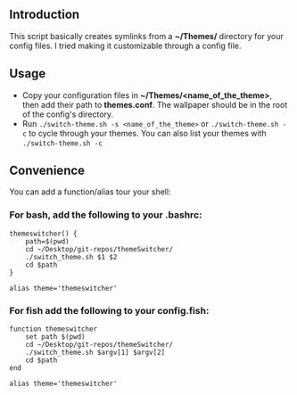 ## Introduction
This script basically creates symlinks from a **~/Themes/** directory for your config files.
I tried making it customizable through a config file.


## Usage
- Copy your configuration files in **~/Themes/<name_of_the_theme>**, then add their path to **themes.conf**. The wallpaper should be in the root of the config's directory.
- Run `./switch-theme.sh -s <name_of_the_theme>` or `./switch-theme.sh -c` to cycle through your themes. You can also list your themes with `./switch-theme.sh -c`


## Convenience

You can add a function/alias tour your shell:
### For bash, add the following to your **.bashrc**:
```
themeswitcher() {
	path=$(pwd)
	cd ~/Desktop/git-repos/themeSwitcher/
	./switch_theme.sh $1 $2
	cd $path
}

alias theme='themeswitcher'
```
### For fish add the following to your **config.fish**:
```
function themeswitcher
    set path $(pwd)
    cd ~/Desktop/git-repos/themeSwitcher/
    ./switch_theme.sh $argv[1] $argv[2]
    cd $path
end

alias theme='themeswitcher'
```

